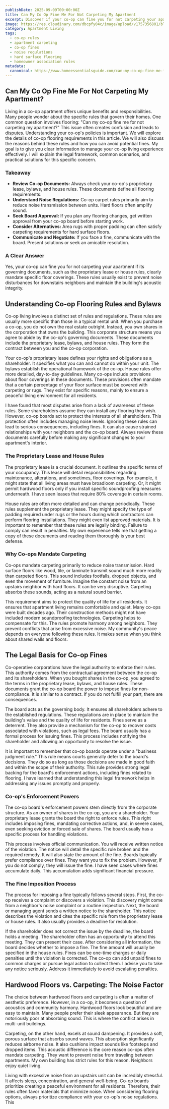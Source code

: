 ```yaml
---
publishDate: 2025-09-09T00:00:00Z
title: Can My Co Op Fine Me For Not Carpeting My Apartment
excerpt: Discover if your co-op can fine you for not carpeting your apartment. Learn about co-op rules, noise policies, and how to avoid fines.
image: https://res.cloudinary.com/dbcpfy04c/image/upload/v1757356801/blog_image_1757356800_mkhl2o.webp
category: Apartment Living
tags:
  - co-op rules
  - apartment carpeting
  - co-op fines
  - noise regulations
  - hard surface flooring
  - homeowner association rules
metadata:
  canonical: https://www.homeessentialsguide.com/can-my-co-op-fine-me-for-not-carpeting-my-apartment
---
```


## Can My Co Op Fine Me For Not Carpeting My Apartment?

Living in a co-op apartment offers unique benefits and responsibilities. Many people wonder about the specific rules that govern their homes. One common question involves flooring: "Can my co-op fine me for not carpeting my apartment?" This issue often creates confusion and leads to disputes. Understanding your co-op's policies is important. We will explore the details of co-op flooring requirements in this article. We will also discuss the reasons behind these rules and how you can avoid potential fines. My goal is to give you clear information to manage your co-op living experience effectively. I will explain the legal framework, common scenarios, and practical solutions for this specific concern.

### Takeaway

*   **Review Co-op Documents:** Always check your co-op's proprietary lease, bylaws, and house rules. These documents define all flooring requirements.
*   **Understand Noise Regulations:** Co-op carpet rules primarily aim to reduce noise transmission between units. Hard floors often amplify sound.
*   **Seek Board Approval:** If you plan any flooring changes, get written approval from your co-op board before starting work.
*   **Consider Alternatives:** Area rugs with proper padding can often satisfy carpeting requirements for hard surface floors.
*   **Communicate and Negotiate:** If you face a fine, communicate with the board. Present solutions or seek an amicable resolution.

### A Clear Answer

Yes, your co-op can fine you for not carpeting your apartment if its governing documents, such as the proprietary lease or house rules, clearly mandate specific floor coverings. These rules usually exist to prevent noise disturbances for downstairs neighbors and maintain the building's acoustic integrity.

## Understanding Co-op Flooring Rules and Bylaws

Co-op living involves a distinct set of rules and regulations. These rules are usually more specific than those in a typical rental unit. When you purchase a co-op, you do not own the real estate outright. Instead, you own shares in the corporation that owns the building. This corporate structure means you agree to abide by the co-op's governing documents. These documents include the proprietary lease, bylaws, and house rules. They form the contract between you and the co-op corporation.

Your co-op's proprietary lease defines your rights and obligations as a shareholder. It specifies what you can and cannot do within your unit. The bylaws establish the operational framework of the co-op. House rules offer more detailed, day-to-day guidelines. Many co-ops include provisions about floor coverings in these documents. These provisions often mandate that a certain percentage of your floor surface must be covered with carpeting or rugs. They exist for specific reasons, mainly to ensure a peaceful living environment for all residents.

I have found that most disputes arise from a lack of awareness of these rules. Some shareholders assume they can install any flooring they wish. However, co-op boards act to protect the interests of all shareholders. This protection often includes managing noise levels. Ignoring these rules can lead to serious consequences, including fines. It can also cause strained relationships with your neighbors and the co-op board. Always review these documents carefully before making any significant changes to your apartment's interior.

### The Proprietary Lease and House Rules

The proprietary lease is a crucial document. It outlines the specific terms of your occupancy. This lease will detail responsibilities regarding maintenance, alterations, and sometimes, floor coverings. For example, it might state that all living areas must have broadloom carpeting. Or, it might permit hardwood floors only if you install specific soundproofing measures underneath. I have seen leases that require 80% coverage in certain rooms.

House rules are often more detailed and can change periodically. These rules supplement the proprietary lease. They might specify the type of padding required under rugs or the hours during which contractors can perform flooring installations. They might even list approved materials. It is important to remember that these rules are legally binding. Failure to comply can result in penalties. My own experience tells me that getting a copy of these documents and reading them thoroughly is your best defense.

### Why Co-ops Mandate Carpeting

Co-ops mandate carpeting primarily to reduce noise transmission. Hard surface floors like wood, tile, or laminate transmit sound much more readily than carpeted floors. This sound includes footfalls, dropped objects, and even the movement of furniture. Imagine the constant noise from an upstairs neighbor with hard floors. It can be very disruptive. Carpeting absorbs these sounds, acting as a natural sound barrier.

This requirement aims to protect the quality of life for all residents. It ensures that apartment living remains comfortable and quiet. Many co-ops were built decades ago. Their construction methods might not have included modern soundproofing technologies. Carpeting helps to compensate for this. The rules promote harmony among neighbors. They prevent conflicts that arise from excessive noise. My community's peace depends on everyone following these rules. It makes sense when you think about shared walls and floors.

## The Legal Basis for Co-op Fines

Co-operative corporations have the legal authority to enforce their rules. This authority comes from the contractual agreement between the co-op and its shareholders. When you bought shares in the co-op, you agreed to the terms in the proprietary lease, bylaws, and house rules. These documents grant the co-op board the power to impose fines for non-compliance. It is similar to a contract. If you do not fulfill your part, there are consequences.

The board acts as the governing body. It ensures all shareholders adhere to the established regulations. These regulations are in place to maintain the building's value and the quality of life for residents. Fines serve as a deterrent. They also provide a mechanism for the co-op to recover costs associated with violations, such as legal fees. The board usually has a formal process for issuing fines. This process includes notifying the shareholder and allowing an opportunity to resolve the issue.

It is important to remember that co-op boards operate under a "business judgment rule." This rule means courts generally defer to the board's decisions. They do so as long as those decisions are made in good faith and within the scope of their authority. This rule provides strong legal backing for the board's enforcement actions, including fines related to flooring. I have learned that understanding this legal framework helps in addressing any issues promptly and properly.

### Co-op's Enforcement Powers

The co-op board's enforcement powers stem directly from the corporate structure. As an owner of shares in the co-op, you are a shareholder. Your proprietary lease grants the board the right to enforce rules. This right includes imposing fines, mandating corrective actions, and, in severe cases, even seeking eviction or forced sale of shares. The board usually has a specific process for handling violations.

This process involves official communication. You will receive written notice of the violation. The notice will detail the specific rule broken and the required remedy. It will also state the amount of the fine. Boards typically prefer compliance over fines. They want you to fix the problem. However, if you do not comply, they will issue the fine. I have seen cases where fines accumulate daily. This accumulation adds significant financial pressure.

### The Fine Imposition Process

The process for imposing a fine typically follows several steps. First, the co-op receives a complaint or discovers a violation. This discovery might come from a neighbor's noise complaint or a routine inspection. Next, the board or managing agent sends a written notice to the shareholder. This notice describes the violation and cites the specific rule from the proprietary lease or house rules. It also usually provides a deadline for resolution.

If the shareholder does not correct the issue by the deadline, the board holds a meeting. The shareholder often has an opportunity to attend this meeting. They can present their case. After considering all information, the board decides whether to impose a fine. The fine amount will usually be specified in the house rules. Fines can be one-time charges or daily penalties until the violation is corrected. The co-op can add unpaid fines to common charges or pursue legal action to collect them. I advise you to take any notice seriously. Address it immediately to avoid escalating penalties.

## Hardwood Floors vs. Carpeting: The Noise Factor

The choice between hardwood floors and carpeting is often a matter of aesthetic preference. However, in a co-op, it becomes a question of acoustics and community harmony. Hardwood floors look beautiful and are easy to maintain. Many people prefer their sleek appearance. But they are notoriously poor at absorbing sound. This is where the conflict arises in multi-unit buildings.

Carpeting, on the other hand, excels at sound dampening. It provides a soft, porous surface that absorbs sound waves. This absorption significantly reduces airborne noise. It also cushions impact sounds like footsteps and dropped items. This acoustic difference is the core reason co-ops often mandate carpeting. They want to prevent noise from traveling between apartments. My own building has strict rules for this reason. Neighbors enjoy quiet living.

Living with excessive noise from an upstairs unit can be incredibly stressful. It affects sleep, concentration, and general well-being. Co-op boards prioritize creating a peaceful environment for all residents. Therefore, their rules often favor materials that minimize noise. When considering flooring options, always prioritize compliance with your co-op's noise regulations. This